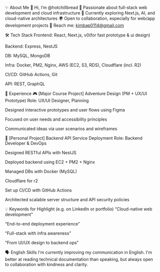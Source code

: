 ✨ About Me
👋 Hi, I’m @hotchillbread
🚀 Passionate about full-stack web development and cloud infrastructure
🎯 Currently exploring Next.js, AI, and cloud-native architectures
🌍 Open to collaboration, especially for web/app development projects
📧 Reach me: kimbap0114@gmail.com

🛠 Tech Stack
Frontend: React, Next.js, v0(for fast prototype & ui design)

Backend: Express, NestJS

DB: MySQL, MongoDB

Infra: Docker, PM2, Nginx, AWS (EC2, S3, RDS), Cloudflare (incl. R2)

CI/CD: GitHub Actions, Git

API: REST, GraphQL

💼 Experience
🎮 [Major Course Project] Adventure Design (PM + UX/UI Prototype)
Role: UX/UI Designer, Planning

Designed interactive prototypes and user flows using Figma

Focused on user needs and accessibility principles

Communicated ideas via user scenarios and wireframes

🧩 [Personal Project] Backend API Service Deployment
Role: Backend Developer & DevOps

Designed RESTful APIs with NestJS

Deployed backend using EC2 + PM2 + Nginx

Managed DBs with Docker (MySQL)

Cloudflare for r2

Set up CI/CD with GitHub Actions

Architected scalable server structure and API security policies

💡 Keywords for Highlight (e.g. on LinkedIn or portfolio)
“Cloud-native web development”

“End-to-end deployment experience”

“Full-stack with infra awareness”

“From UI/UX design to backend ops”

🗣 English Skills
I'm currently improving my communication in English. I'm better at reading technical documentation than speaking, but always open to collaboration with kindness and clarity.
